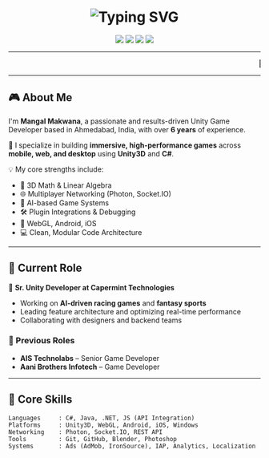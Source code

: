 <h1 align="center">
  <img src="https://readme-typing-svg.demolab.com?font=Fira+Code&size=30&duration=3000&pause=500&color=007cf7&center=true&vCenter=true&width=435&lines=Hi+There!+I'm+Mangal;Unity+Game+Developer+%F0%9F%9A%80;Welcome+to+My+Portfolio!" alt="Typing SVG" />
</h1>

<p align="center">
  <img src="https://img.shields.io/badge/Unity3D-Expert-informational?style=flat&logo=unity&logoColor=white&color=black"/>
  <img src="https://img.shields.io/badge/Photon-Multiplayer-blue?style=flat&logo=photon&logoColor=white"/>
  <img src="https://img.shields.io/badge/WebGL-Ready-success?style=flat&logo=webassembly&logoColor=white"/>
  <img src="https://img.shields.io/badge/Experience-6+_Years-red?style=flat"/>
</p>

---

<marquee behavior="scroll" direction="left" scrollamount="7">
🚀 Unity | C# | Multiplayer | Photon | WebGL | Socket.IO | Plugins | Optimization | Mobile Games | Desktop | AI-Driven Games | Shader Magic ✨
</marquee>

---

## 🎮 About Me

I'm **Mangal Makwana**, a passionate and results-driven Unity Game Developer based in Ahmedabad, India, with over **6 years** of experience.

🚀 I specialize in building **immersive, high-performance games** across **mobile, web, and desktop** using **Unity3D** and **C#**.

💡 My core strengths include:

- 🔢 3D Math & Linear Algebra
- 🌐 Multiplayer Networking (Photon, Socket.IO)
- 🧠 AI-based Game Systems
- 🛠 Plugin Integrations & Debugging
- 📱 WebGL, Android, iOS
- 💻 Clean, Modular Code Architecture

---

## 💼 Current Role

🎯 **Sr. Unity Developer at Capermint Technologies**

- Working on **AI-driven racing games** and **fantasy sports**
- Leading feature architecture and optimizing real-time performance
- Collaborating with designers and backend teams

### 🏢 Previous Roles

- **AIS Technolabs** – Senior Game Developer
- **Aani Brothers Infotech** – Game Developer

---

## 🧠 Core Skills

```text
Languages     : C#, Java, .NET, JS (API Integration)
Platforms     : Unity3D, WebGL, Android, iOS, Windows
Networking    : Photon, Socket.IO, REST API
Tools         : Git, GitHub, Blender, Photoshop
Systems       : Ads (AdMob, IronSource), IAP, Analytics, Localization
